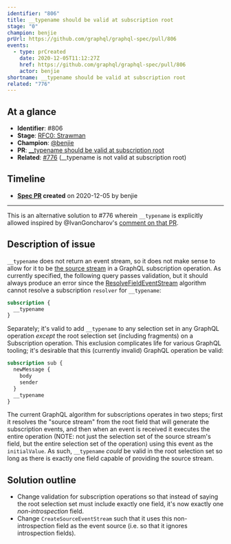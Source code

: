 ```yaml
---
identifier: "806"
title: __typename should be valid at subscription root
stage: "0"
champion: benjie
prUrl: https://github.com/graphql/graphql-spec/pull/806
events:
  - type: prCreated
    date: 2020-12-05T11:12:27Z
    href: https://github.com/graphql/graphql-spec/pull/806
    actor: benjie
shortname: __typename should be valid at subscription root
related: "776"
---
```


## At a glance

- **Identifier**: #806
- **Stage**: [RFC0: Strawman](https://github.com/graphql/graphql-spec/blob/main/CONTRIBUTING.md#stage-0-strawman)
- **Champion**: [@benjie](https://github.com/benjie)
- **PR**: [__typename should be valid at subscription root](https://github.com/graphql/graphql-spec/pull/806)
- **Related**: [#776](/rfcs/776) (__typename is not valid at subscription root)

<!-- BEGIN_CUSTOM_TEXT -->



<!-- END_CUSTOM_TEXT -->

## Timeline

- **[Spec PR](https://github.com/graphql/graphql-spec/pull/806) created** on 2020-12-05 by benjie

<!-- VERBATIM -->

---

This is an alternative solution to #776 wherein `__typename` is explicitly allowed inspired by @IvanGoncharov's [comment on that PR](https://github.com/graphql/graphql-spec/pull/776#issuecomment-738079711).

## Description of issue

`__typename` does not return an event stream, so it does not make sense to allow for it to be [the source stream](https://spec.graphql.org/draft/#sec-Source-Stream) in a GraphQL subscription operation. As currently specified, the following query passes validation, but it should always produce an error since the [ResolveFieldEventStream](https://spec.graphql.org/draft/#ResolveFieldEventStream()) algorithm cannot resolve a subscription `resolver` for `__typename`:

```graphql
subscription {
  __typename
}
```

Separately; it's valid to add `__typename` to any selection set in any GraphQL operation _except_ the root selection set (including fragments) on a Subscription operation. This exclusion complicates life for various GraphQL tooling; it's desirable that this (currently invalid) GraphQL operation be valid:

```graphql
subscription sub {
  newMessage {
    body
    sender
  }
  __typename
}
```

The current GraphQL algorithm for subscriptions operates in two steps; first it resolves the "source stream" from the root field that will generate the subscription events, and then when an event is received it executes the entire operation (NOTE: not just the selection set of the source stream's field, but the entire selection set of the operation) using this event as the `initialValue`. As such, `__typename` _could_ be valid in the root selection set so long as there is exactly one field capable of providing the source stream.

## Solution outline

- Change validation for subscription operations so that instead of saying the root selection set must include exactly one field, it's now exactly one _non-introspection_ field.
- Change `CreateSourceEventStream` such that it uses this non-introspection field as the event source (i.e. so that it ignores introspection fields).
